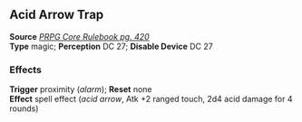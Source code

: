 ## Acid Arrow Trap

**Source** [_PRPG Core Rulebook pg. 420_](http://paizo.com/pathfinderRPG/v5748btpy88yj)  
**Type** magic; **Perception** DC 27; **Disable Device** DC 27

### Effects

**Trigger** proximity (_alarm_); **Reset** none  
**Effect** spell effect (_acid arrow_, Atk +2 ranged touch, 2d4 acid damage for 4 rounds)